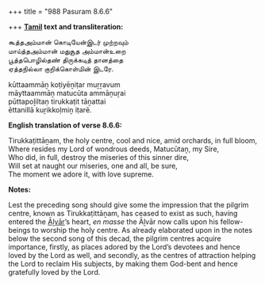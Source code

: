 +++
title = "988 Pasuram 8.6.6"

+++
**[Tamil](/definition/tamil#history "show Tamil definitions") text and transliteration:**

கூத்தஅம்மான் கொடியேன்இடர் முற்றவும்  
மாய்த்தஅம்மான் மதுசூத அம்மான்உறை  
பூத்தபொழில்தண் திருக்கடித் தானத்தை  
ஏத்தநில்லா குறிக்கொள்மின் இடரே.

kūttaammāṉ koṭiyēṉiṭar muṟṟavum  
māyttaammāṉ matucūta ammāṉuṟai  
pūttapoḻiltaṇ tirukkaṭit tāṉattai  
ēttanillā kuṟikkoḷmiṉ iṭarē.

**English translation of verse 8.6.6:**

Tirukkaṭittāṉam, the holy centre, cool and nice, amid orchards, in full bloom,  
Where resides my Lord of wondrous deeds, Matucūtaṉ, my Sire,  
Who did, in full, destroy the miseries of this sinner dire,  
Will set at naught our miseries, one and all, be sure,  
The moment we adore it, with love supreme.

**Notes:**

Lest the preceding song should give some the impression that the pilgrim centre, known as Tirukkaṭittāṉam, has ceased to exist as such, having entered the [Āḻvār](/definition/aḻvar#vaishnavism "show Āḻvār definitions")’s heart, *en masse* the Āḻvār now calls upon his fellow-beings to worship the holy centre. As already elaborated upon in the notes below the second song of this decad, the pilgrim centres acquire importance, firstly, as places adored by the Lord’s devotees and hence loved by the Lord as well, and secondly, as the centres of attraction helping the Lord to reclaim His subjects, by making them God-bent and hence gratefully loved by the Lord.


